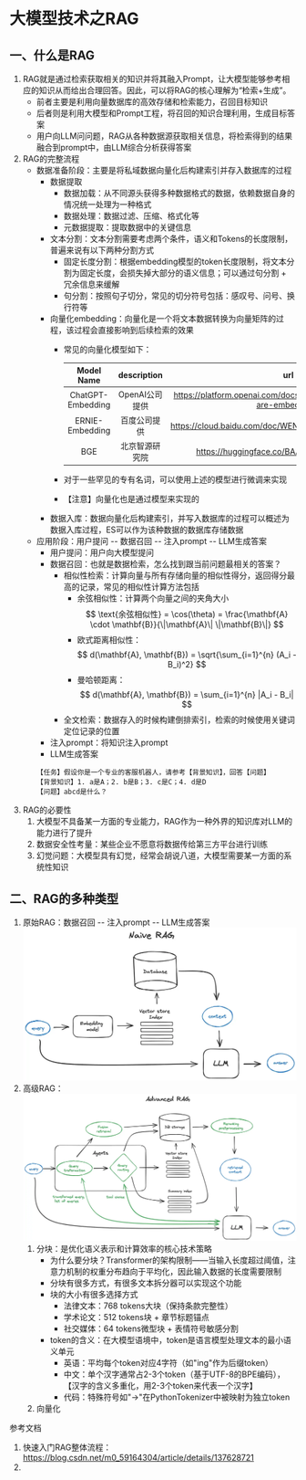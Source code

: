 # 大模型技术之RAG

## 一、什么是RAG
1. RAG就是通过检索获取相关的知识并将其融入Prompt，让大模型能够参考相应的知识从而给出合理回答。因此，可以将RAG的核心理解为“检索+生成”。
   - 前者主要是利用向量数据库的高效存储和检索能力，召回目标知识
   - 后者则是利用大模型和Prompt工程，将召回的知识合理利用，生成目标答案
   - 用户向LLM问问题，RAG从各种数据源获取相关信息，将检索得到的结果融合到prompt中，由LLM综合分析获得答案
2. RAG的完整流程
   - 数据准备阶段：主要是将私域数据向量化后构建索引并存入数据库的过程
     - 数据提取
       - 数据加载：从不同源头获得多种数据格式的数据，依赖数据自身的情况统一处理为一种格式
       - 数据处理：数据过滤、压缩、格式化等
       - 元数据提取：提取数据中的关键信息
     - 文本分割：文本分割需要考虑两个条件，语义和Tokens的长度限制，普遍来说有以下两种分割方式
       - 固定长度分割：根据embedding模型的token长度限制，将文本分割为固定长度，会损失掉大部分的语义信息；可以通过句分割 + 冗余信息来缓解
       - 句分割：按照句子切分，常见的切分符号包括：感叹号、问号、换行符等
     - 向量化embedding：向量化是一个将文本数据转换为向量矩阵的过程，该过程会直接影响到后续检索的效果
       - 常见的向量化模型如下：
         
         |    Model Name     | description |                                  url                                   |
         |:-----------------:|:-----------:|:----------------------------------------------------------------------:|
         | ChatGPT-Embedding | OpenAI公司提供  | https://platform.openai.com/docs/guides/embeddings/what-are-embeddings |
         |  ERNIE-Embedding  |   百度公司提供    |         https://cloud.baidu.com/doc/WENXINWORKSHOP/s/alj562vvu         |
         |        BGE        |   北京智源研究院   |              https://huggingface.co/BAAI/bge-base-en-v1.5              |
       - 对于一些罕见的专有名词，可以使用上述的模型进行微调来实现
       - 【注意】向量化也是通过模型来实现的
     - 数据入库：数据向量化后构建索引，并写入数据库的过程可以概述为数据入库过程，ES可以作为该种数据的数据库存储数据
   - 应用阶段：用户提问 -- 数据召回 -- 注入prompt -- LLM生成答案
     - 用户提问：用户向大模型提问
     - 数据召回：也就是数据检索，怎么找到跟当前问题最相关的答案？
       - 相似性检索：计算向量与所有存储向量的相似性得分，返回得分最高的记录，常见的相似性计算方法包括
         - 余弦相似性：计算两个向量之间的夹角大小 $$ \text{余弦相似性} = \cos(\theta) = \frac{\mathbf{A} \cdot \mathbf{B}}{\|\mathbf{A}\| \|\mathbf{B}\|} $$
         - 欧式距离相似性：$$ d(\mathbf{A}, \mathbf{B}) = \sqrt{\sum_{i=1}^{n} (A_i - B_i)^2} $$
         - 曼哈顿距离：$$ d(\mathbf{A}, \mathbf{B}) = \sum_{i=1}^{n} |A_i - B_i| $$
       - 全文检索：数据存入的时候构建倒排索引，检索的时候使用关键词定位记录的位置
     - 注入prompt：将知识注入prompt
     - LLM生成答案
     ```txt
     【任务】假设你是一个专业的客服机器人，请参考【背景知识】，回答【问题】
     【背景知识】1. a是A；2. b是B；3. c是C；4. d是D
     【问题】abcd是什么？
     ```
3. RAG的必要性
   1. 大模型不具备某一方面的专业能力，RAG作为一种外界的知识库对LLM的能力进行了提升
   2. 数据安全性考量：某些企业不愿意将数据传给第三方平台进行训练
   3. 幻觉问题：大模型具有幻觉，经常会胡说八道，大模型需要某一方面的系统性知识


## 二、RAG的多种类型
1. 原始RAG：数据召回 -- 注入prompt -- LLM生成答案
   ![原始RAG](../fig/RAG1.png)
2. 高级RAG：
   ![高级RAG](../fig/RAG2.png)
   1. 分块：是优化语义表示和计算效率的核心技术策略
      - 为什么要分块？Transformer的架构限制——当输入长度超过阈值，注意力机制的权重分布趋向于平均化，因此输入数据的长度需要限制
      - 分块有很多方式，有很多文本拆分器可以实现这个功能
      - 块的大小有很多选择方式
        - 法律文本：768 tokens大块（保持条款完整性）
        - 学术论文：512 tokens块 + 章节标题锚点
        - 社交媒体：64 tokens微型块 + 表情符号敏感分割
      - token的含义：在大模型语境中，token是语言模型处理文本的最小语义单元
        - 英语：平均每个token对应4字符（如"ing"作为后缀token） 
        - 中文：单个汉字通常占2-3个token（基于UTF-8的BPE编码），【汉字的含义多重化，用2-3个token来代表一个汉字】
        - 代码：特殊符号如"->"在PythonTokenizer中被映射为独立token
   2. 向量化


    


   





参考文档
1. 快速入门RAG整体流程：https://blog.csdn.net/m0_59164304/article/details/137628721
2. 